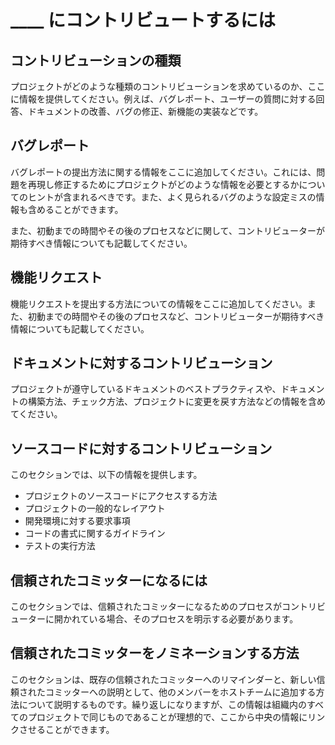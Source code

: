 # ____ にコントリビュートするには

## コントリビューションの種類

プロジェクトがどのような種類のコントリビューションを求めているのか、ここに情報を提供してください。例えば、バグレポート、ユーザーの質問に対する回答、ドキュメントの改善、バグの修正、新機能の実装などです。

## バグレポート

バグレポートの提出方法に関する情報をここに追加してください。これには、問題を再現し修正するためにプロジェクトがどのような情報を必要とするかについてのヒントが含まれるべきです。また、よく見られるバグのような設定ミスの情報も含めることができます。

また、初動までの時間やその後のプロセスなどに関して、コントリビューターが期待すべき情報についても記載してください。

## 機能リクエスト

機能リクエストを提出する方法についての情報をここに追加してください。また、初動までの時間やその後のプロセスなど、コントリビューターが期待すべき情報についても記載してください。

## ドキュメントに対するコントリビューション

プロジェクトが遵守しているドキュメントのベストプラクティスや、ドキュメントの構築方法、チェック方法、プロジェクトに変更を戻す方法などの情報を含めてください。

## ソースコードに対するコントリビューション

このセクションでは、以下の情報を提供します。

- プロジェクトのソースコードにアクセスする方法
- プロジェクトの一般的なレイアウト
- 開発環境に対する要求事項
- コードの書式に関するガイドライン
- テストの実行方法

## 信頼されたコミッターになるには

このセクションでは、信頼されたコミッターになるためのプロセスがコントリビューターに開かれている場合、そのプロセスを明示する必要があります。

## 信頼されたコミッターをノミネーションする方法

このセクションは、既存の信頼されたコミッターへのリマインダーと、新しい信頼されたコミッターへの説明として、他のメンバーをホストチームに追加する方法について説明するものです。繰り返しになりますが、この情報は組織内のすべてのプロジェクトで同じものであることが理想的で、ここから中央の情報にリンクさせることができます。
